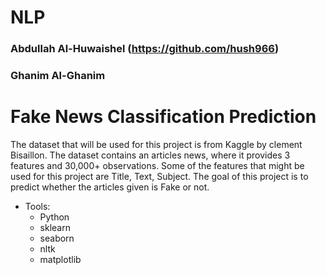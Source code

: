 # NLP
### Abdullah Al-Huwaishel (https://github.com/hush966)
### Ghanim Al-Ghanim

# Fake News Classification Prediction
The dataset that will be used for this project is from Kaggle by clement Bisaillon.
The dataset contains an articles news, where it provides 3 features and 30,000+ observations. Some of the features that might be used for this project are Title, Text, Subject. The goal of this project is to predict whether the articles given is Fake or not. 
- Tools:
  - Python
  - sklearn
  - seaborn 
  - nltk
  - matplotlib
